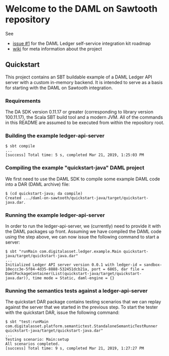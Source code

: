 # Welcome to the DAML on Sawtooth repository

See
* [issue #1](https://github.com/DACH-NY/daml-on-sawtooth/issues/1) for the DAML Ledger self-service integration kit roadmap
* [wiki](https://github.com/DACH-NY/daml-on-sawtooth/wiki) for meta
  information about the project

## Quickstart

This project contains an SBT buildable example of a DAML Ledger API server with a
custom in-memory backend. It is intended to serve as a basis for starting with
the DAML on Sawtooth integration.

### Requirements

The DA SDK version 0.11.17 or greater (corresponding to library version 100.11.17), the Scala SBT build tool and a modern JVM. All of the commands in this README are assumed to be executed from within the repository root.

### Building the example ledger-api-server

```
$ sbt compile
...
[success] Total time: 5 s, completed Mar 21, 2019, 1:25:03 PM
```

### Compiling the example "quickstart-java" DAML project

We first need to use the DAML SDK to compile some example DAML code into a DAR (DAML archive) file:

```
$ (cd quickstart-java; da compile)
Created .../daml-on-sawtooth/quickstart-java/target/quickstart-java.dar.
```

### Running the example ledger-api-server

In order to run the ledger-api-server, we (currently) need to provide it with the DAML packages up front. Assuming we have compiled the DAML code using the step above, we can now issue the following command to start a server:

```
$ sbt "runMain com.digitalasset.ledger.example.Main quickstart-java/target/quickstart-java.dar"
...
Initialized Ledger API server version 0.0.1 with ledger-id = sandbox-10eccc3e-5f84-4d35-8888-532451dcb21a, port = 6865, dar file = DamlPackageContainer(List(quickstart-java/target/quickstart-java.dar)), time mode = Static, daml-engine = {}
```

### Running the semantics tests against a ledger-api-server

The quickstart DAR package contains testing scenarios that we can replay against the server that we started in the previous step. To start the tester with the quickstart DAR, issue the following command:

```
$ sbt "test:runMain com.digitalasset.platform.semantictest.StandaloneSemanticTestRunner quickstart-java/target/quickstart-java.dar"
...
Testing scenario: Main:setup
All scenarios completed.
[success] Total time: 9 s, completed Mar 21, 2019, 1:27:27 PM
```
